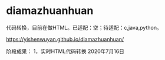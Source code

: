 # diamazhuanhuan
代码转换，目前在做HTML。已适配：空；待适配：c,java,python。

https://yishenwuyan.github.io/diamazhuanhuan/

阶段成果：
1，实时HTML代码转换 2020年7月16日
